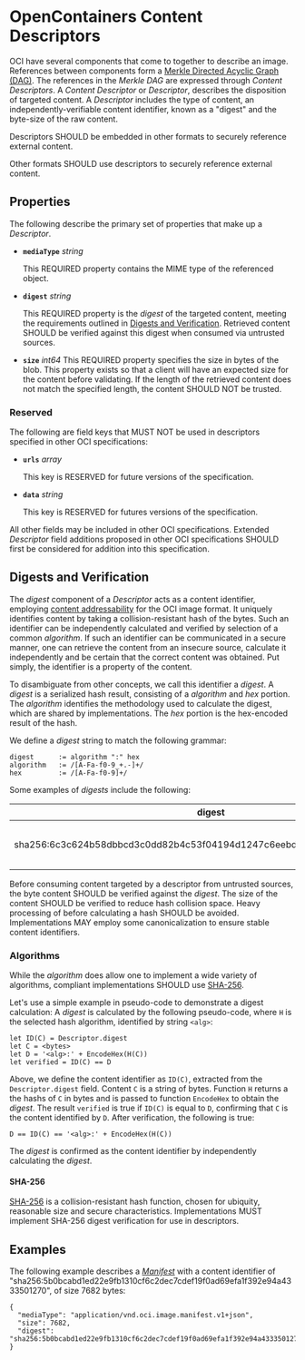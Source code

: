 # OpenContainers Content Descriptors

OCI have several components that come to together to describe an image.
References between components form a [Merkle Directed Acyclic Graph (DAG)](https://en.wikipedia.org/wiki/Merkle_tree).
The references in the _Merkle DAG_ are expressed through _Content Descriptors_.
A _Content Descriptor_ or _Descriptor_, describes the disposition of targeted content.
A _Descriptor_ includes the type of content, an independently-verifiable content identifier, known as a "digest" and the byte-size of the raw content.

Descriptors SHOULD be embedded in other formats to securely reference external content.

Other formats SHOULD use descriptors to securely reference external content.

## Properties

The following describe the primary set of properties that make up a _Descriptor_.

- **`mediaType`** *string*

  This REQUIRED property contains the MIME type of the referenced object.

- **`digest`** *string*

  This REQUIRED property is the _digest_ of the targeted content, meeting the requirements outlined in [Digests and Verification](#digests-and-verification).
  Retrieved content SHOULD be verified against this digest when consumed via untrusted sources.

- **`size`** *int64*
  This REQUIRED property specifies the size in bytes of the blob.
  This property exists so that a client will have an expected size for the content before validating.
  If the length of the retrieved content does not match the specified length, the content SHOULD NOT be trusted.

### Reserved

The following are field keys that MUST NOT be used in descriptors specified in other OCI specifications:

- **`urls`** *array*

  This key is RESERVED for future versions of the specification.

- **`data`** *string*

  This key is RESERVED for futures versions of the specification.

All other fields may be included in other OCI specifications.
Extended _Descriptor_ field additions proposed in other OCI specifications SHOULD first be considered for addition into this specification.

## Digests and Verification

The _digest_ component of a _Descriptor_ acts as a content identifier, employing [content addressability](http://en.wikipedia.org/wiki/Content-addressable_storage) for the OCI image format.
It uniquely identifies content by taking a collision-resistant hash of the bytes.
Such an identifier can be independently calculated and verified by selection of a common _algorithm_.
If such an identifier can be communicated in a secure manner, one can retrieve the content from an insecure source, calculate it independently and be certain that the correct content was obtained.
Put simply, the identifier is a property of the content.

To disambiguate from other concepts, we call this identifier a _digest_.
A _digest_ is a serialized hash result, consisting of a _algorithm_ and _hex_ portion.
The _algorithm_ identifies the methodology used to calculate the digest, which are shared by implementations.
The _hex_ portion is the hex-encoded result of the hash.

We define a _digest_ string to match the following grammar:

```
digest      := algorithm ":" hex
algorithm   := /[A-Fa-f0-9_+.-]+/
hex         := /[A-Fa-f0-9]+/
```

Some examples of _digests_ include the following:

digest                                                                            | description                                   |
----------------------------------------------------------------------------------|------------------------------------------------
sha256:6c3c624b58dbbcd3c0dd82b4c53f04194d1247c6eebdaab7c610cf7d66709b3b           | Common sha256 based digest                    |

Before consuming content targeted by a descriptor from untrusted sources, the byte content SHOULD be verified against the _digest_.
The size of the content SHOULD be verified to reduce hash collision space.
Heavy processing of before calculating a hash SHOULD be avoided.
Implementations MAY employ some canonicalization to ensure stable content identifiers.

### Algorithms

While the _algorithm_ does allow one to implement a wide variety of algorithms, compliant implementations SHOULD use [SHA-256](#sha-256).

Let's use a simple example in pseudo-code to demonstrate a digest calculation:
A _digest_ is calculated by the following pseudo-code, where `H` is the selected hash algorithm, identified by string `<alg>`:
```
let ID(C) = Descriptor.digest
let C = <bytes>
let D = '<alg>:' + EncodeHex(H(C))
let verified = ID(C) == D
```
Above, we define the content identifier as `ID(C)`, extracted from the `Descriptor.digest` field.
Content `C` is a string of bytes.
Function `H` returns a the hashs of `C` in bytes and is passed to function `EncodeHex` to obtain the _digest_.
The result `verified` is true if `ID(C)` is equal to `D`, confirming that `C` is the content identified by `D`.
After verification, the following is true:

```
D == ID(C) == '<alg>:' + EncodeHex(H(C))
```

The _digest_ is confirmed as the content identifier by independently calculating the _digest_.

#### SHA-256

[SHA-256](https://tools.ietf.org/html/rfc4634#page-7) is a collision-resistant hash function, chosen for ubiquity, reasonable size and secure characteristics.
Implementations MUST implement SHA-256 digest verification for use in descriptors.

## Examples

The following example describes a [_Manifest_](manifest.md#image-manifest) with a content identifier of "sha256:5b0bcabd1ed22e9fb1310cf6c2dec7cdef19f0ad69efa1f392e94a4333501270", of size 7682 bytes:

```json,title=Content%20Descriptor&mediatype=application/vnd.oci.descriptor.v1%2Bjson
{
  "mediaType": "application/vnd.oci.image.manifest.v1+json",
  "size": 7682,
  "digest": "sha256:5b0bcabd1ed22e9fb1310cf6c2dec7cdef19f0ad69efa1f392e94a4333501270"
}
```
